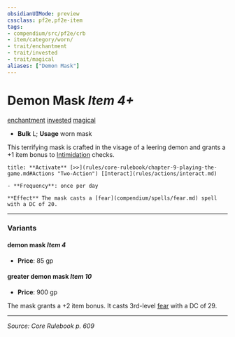```yaml
---
obsidianUIMode: preview
cssclass: pf2e,pf2e-item
tags:
- compendium/src/pf2e/crb
- item/category/worn/
- trait/enchantment
- trait/invested
- trait/magical
aliases: ["Demon Mask"]
---
```

# Demon Mask *Item 4+*  
[enchantment](enchantment.md "Enchantment School Trait")  [invested](invested.md "Invested Item Trait")  [magical](magical.md "Magical Item Trait")  

- **Bulk** L; **Usage** worn mask

This terrifying mask is crafted in the visage of a leering demon and grants a +1 item bonus to [Intimidation](skills.md#Intimidation) checks.

```ad-embed-ability
title: **Activate** [>>](rules/core-rulebook/chapter-9-playing-the-game.md#Actions "Two-Action") [Interact](rules/actions/interact.md)

- **Frequency**: once per day

**Effect** The mask casts a [fear](compendium/spells/fear.md) spell with a DC of 20.
```

---

### Variants

#### demon mask *Item 4*

- **Price**: 85 gp

#### greater demon mask *Item 10*

- **Price**: 900 gp

The mask grants a +2 item bonus. It casts 3rd-level [fear](Reference/Compendium/Spells/fear.md) with a DC of 29.

---
*Source: Core Rulebook p. 609*
